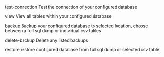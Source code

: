 test-connection   Test the connection of your configured database
                                                                                                                                                 
view              View all tables within your configured database 

backup            Backup your configured database to selected location, choose between a full sql dump or individual csv tables

delete-backup     Delete any listed backups  

restore           restore configured database from full sql dump or selected csv table                                                                                      